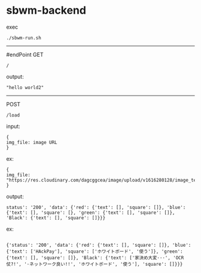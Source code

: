 # sbwm-backend

exec

```
./sbwm-run.sh
```

-----

#endPoint
GET
```
/
```

output:

```
"hello world2"
```

-----

POST

```
/load
``` 

input: 

```
{
img_file: image URL
}
```

ex:

```
{
img_file: "https://res.cloudinary.com/dagcggcea/image/upload/v1616280128/image_test_wlltdw.png"
}
```

output:

```
status': '200', 'data': {'red': {'text': [], 'square': []}, 'blue': {'text': [], 'square': [}, 'green': {'text': [], 'square': []}, 'Black': {'text': [], 'square': []}}} 
```

ex:

```

{'status': '200', 'data': {'red': {'text': [], 'square': []}, 'blue': {'text': ['HAckPay'], 'square': ['ホワイトボード', '使う']}, 'green': {'text': [], 'square': []}, 'Black': {'text': ['家決め大変···', 'OCR仗?!', '·ネットワーク良い!!', 'ホワイトボード', '使う'], 'square': []}}}
```
